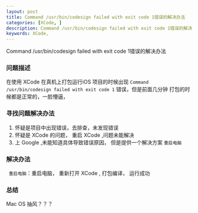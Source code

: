 ```yaml
---
layout: post
title: Command /usr/bin/codesign failed with exit code 1错误的解决办法
categories: [XCode, ]
description: Command /usr/bin/codesign failed with exit code 1错误的解决办法
keywords: XCode, 
---
```


Command /usr/bin/codesign failed with exit code 1错误的解决办法

### 问题描述

在使用 XCode 在真机上打包运行iOS 项目的时候出现 `Command /usr/bin/codesign failed with exit code 1` 错误，但是前面几分钟 打包的时候都是正常的，一脸懵逼，

### 寻找问题解决办法

1. 怀疑是项目中出现错误，去排查，未发现错误
2. 怀疑是 XCode 的问题， 重启 XCode ,问题未能解决
3. 上  Google ,未能知道具体导致错误原因， 但是提供一个解决方案 `重启电脑`

### 解决办法
` 重启电脑`：重启电脑， 重新打开 XCode , 打包编译， 运行成功

### 总结

Mac OS 抽风？？？

